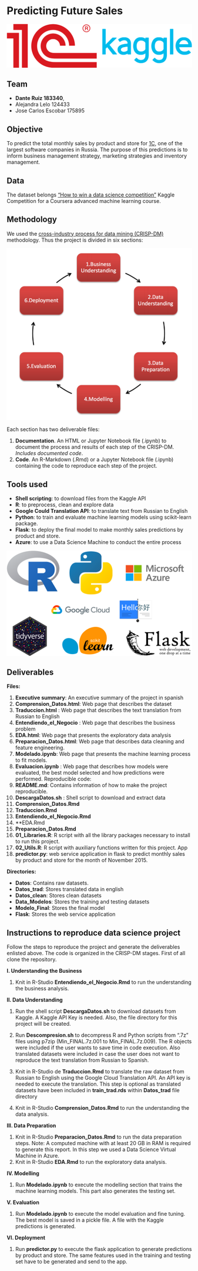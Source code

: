 # Predicting Future Sales

![](figs/logos.png)

## Team
- **Dante Ruiz 183340**, 
- Alejandra Lelo 124433
- Jose Carlos Escobar 175895

## Objective

To predict the total monthly sales by product and store for [1C]( http://1c.ru/eng/title.html), one of the largest software companies in Russia. The purpose of this predictions is to inform business management strategy, marketing strategies and inventory management.

## Data

The dataset  belongs [“How to win a data science competition”](https://www.kaggle.com/c/competitive-data-science-predict-future-sales) Kaggle Competition for a Coursera advanced machine learning course.  

## Methodology

We used the [cross-industry process for data mining (CRISP-DM)](https://www.sv-europe.com/crisp-dm-methodology/) methodology. Thus the project is divided in six sections:

![](figs/crispdm.png)

Each section has two deliverable files:

1. **Documentation**. An HTML or Jupyter Notebook file (.ipynb) to document the process and results of each step of the CRISP-DM. *Includes documented code*.
2. **Code**. An R-Markdown (.Rmd) or a Jupyter Notebook file (.ipynb) containing the code to reproduce each step of the project.

## Tools used

* **Shell scripting**: to download files from the Kaggle API
* **R**: to preprocess, clean and explore data
* **Google Could Translation API**: to translate text from Russian to English
* **Python**: to train and evaluate machine learning models using scikit-learn package.
* **Flask**: to deploy the final model to make monthly sales predictions by product and store.
* **Azure**: to use a Data Science Machine to conduct the entire process

![](figs/tools.png)

## Deliverables

**Files:** 

1. **Executive summary**: An executive summary of the project in spanish
2. **Comprension_Datos.html**: Web page that describes the dataset 
3. **Traduccion.html** : Web page that describes the text translation from Russian to English 
4. **Entendiendo_el_Negocio** : Web page that describes the business problem 
5. **EDA.html**: Web page that presents the exploratory data analysis
6. **Preparacion_Datos.html**: Web page that describes data cleaning and feature engineering.
7. **Modelado.ipynb**: Web page that presents the machine learning process to fit models. 
8. **Evaluacion.ipynb** : Web page that describes how models were evaluated, the best model selected and how predictions were performed.
Reproducible code:
9. **README.md**: Contains information of how to make the project reproducible.
10. **DescargaDatos.sh** : Shell script to download and extract data
11. **Comprension_Datos.Rmd**
12. **Traduccion.Rmd**
13. **Entendiendo_el_Negocio.Rmd**
14. **EDA.Rmd
15. **Preparacion_Datos.Rmd**
17. **01_Libraries.R**: R script with all the library packages necessary to install to run this project.
18. **02_Utils.R**: R script with auxiliary functions written for this project.
App
19. **predictor.py**: web service application in flask to predict monthly sales by product and store for the month of November 2015.

**Directories:**

* **Datos**: Contains raw datasets.
* **Datos_trad**: Stores translated data in english
* **Datos_clean**: Stores clean datasets
* **Data_Modelos**: Stores the training and testing datasets
* **Modelo_Final**: Stores the final model
* **Flask**: Stores the web service application


## Instructions to reproduce data science project

Follow the steps to reproduce the project and generate the deliverables enlisted above. The code is organized in the CRISP-DM stages. First of all clone the repository.

**I. Understanding the Business**

1. Knit in R-Studio **Entendiendo_el_Negocio.Rmd** to run the understanding the business analysis.

**II. Data Understanding**

1. Run the shell script **DescargaDatos.sh** to download datasets from Kaggle. A Kaggle API Key is needed. Also, the file directory for this project will be created.

2. Run **Descompresion.sh** to decompress R and Python scripts from  “.7z” files using p7zip (Min_FINAL.7z.001 to Min_FINAL.7z.009). The R objects were included if the user wants to save time in code execution. Also translated datasets were included in case the user does not want to reproduce the text translation from Russian to Spanish.

3. Knit in R-Studio de **Traduccion.Rmd** to translate the raw dataset from Russian to English using the Google Cloud Translation API. An API key is needed to execute the translation. This step is optional as translated datasets have been included in **train_trad.rds** within **Datos_trad** file directory

4. Knit in R-Studio **Comprension_Datos.Rmd** to run the understanding the data analysis.

**III. Data Preparation** 

1. Knit in R-Studio **Preparacion_Datos.Rmd** to run the data preparation steps. Note: A computed machine with at least 20 GB in RAM is required to generate this report. In this step we used a Data Science Virtual Machine in Azure.
2. Knit in R-Studio **EDA.Rmd** to run the exploratory data analysis.

**IV. Modelling**

1. Run **Modelado.ipynb** to execute the modelling section that trains the machine learning models. This part also generates the testing set.

**V. Evaluation**

1. Run **Modelado.ipynb** to execute the model evaluation and fine tuning. The best model is saved in a pickle file. A file with the Kaggle predictions is generated.

**VI. Deployment**

1. Run **predictor.py** to execute the flask application to generate predictions by product and store. The same features used in the training and testing set have to be generated and send to the app.
